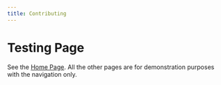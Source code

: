 ```yaml
---
title: Contributing
---
```

# Testing Page

See the [Home Page](../index.md). All the other pages are for demonstration purposes with the navigation only.
